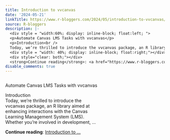 ```yaml
---
title: Introduction to vvcanvas
date: '2024-05-21'
linkTitle: https://www.r-bloggers.com/2024/05/introduction-to-vvcanvas/
source: R-bloggers
description: |-
  <div style = "width:60%; display: inline-block; float:left; ">
  <p>Automate Canvas LMS Tasks with vvcanvas</p>
  <p>Introduction<br />
  Today, we’re thrilled to introduce the vvcanvas package, an R library aimed at enhancing interactions with the Canvas Learning Management System (LMS). Whether you’re involved in development, ...</p></div>
  <div style = "width: 40%; display: inline-block; float:right;"></div>
  <div style="clear: both;"></div>
  <strong>Continue reading</strong>: <a href="https://www.r-bloggers.com/2024/05/introduction-to-vvcanvas/">Introduction to ...
disable_comments: true
---
```

<div style = "width:60%; display: inline-block; float:left; ">
<p>Automate Canvas LMS Tasks with vvcanvas</p>
<p>Introduction<br />
Today, we’re thrilled to introduce the vvcanvas package, an R library aimed at enhancing interactions with the Canvas Learning Management System (LMS). Whether you’re involved in development, ...</p></div>
<div style = "width: 40%; display: inline-block; float:right;"></div>
<div style="clear: both;"></div>
<strong>Continue reading</strong>: <a href="https://www.r-bloggers.com/2024/05/introduction-to-vvcanvas/">Introduction to ...